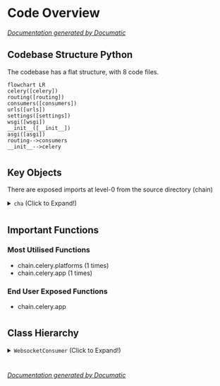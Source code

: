 # Code Overview

[_Documentation generated by Documatic_](https://www.documatic.com)

<!---Documatic-section-Codebase Structure Python-start--->
## Codebase Structure Python

The codebase has a flat structure, with 8 code files.

<!---Documatic-block-system_architecture-start--->
```mermaid
flowchart LR
celery([celery])
routing([routing])
consumers([consumers])
urls([urls])
settings([settings])
wsgi([wsgi])
__init__([__init__])
asgi([asgi])
routing-->consumers
__init__-->celery
```
<!---Documatic-block-system_architecture-end--->

# #
<!---Documatic-section-Codebase Structure Python-end--->

<!---Documatic-section-Key Objects-start--->
## Key Objects

There are exposed imports at level-0
from the source directory (chain)

<!---Documatic-block-cha-start--->
<details>
	<summary><code>cha</code> (Click to Expand!)</summary>

* `chain.celery.app`
</details>
<!---Documatic-block-cha-end--->

# #
<!---Documatic-section-Key Objects-end--->

<!---Documatic-section-Important Functions-start--->
## Important Functions

<!---Documatic-block-important_funcs-start--->
<!---Documatic-block-most_used_funcs-start--->
### Most Utilised Functions

* chain.celery.platforms (1 times)
* chain.celery.app (1 times)
<!---Documatic-block-most_used_funcs-end--->

<!---Documatic-block-end_user_funcs-start--->
### End User Exposed Functions

* chain.celery.app
<!---Documatic-block-end_user_funcs-end--->
<!---Documatic-block-important_funcs-end--->

# #
<!---Documatic-section-Important Functions-end--->

<!---Documatic-section-Class Hierarchy-start--->
## Class Hierarchy

<!---Documatic-block-WebsocketConsumer-start--->
<details>
	<summary><code>WebsocketConsumer</code> (Click to Expand!)</summary>

* chain.consumers.EchoConsumer
</details>
<!---Documatic-block-WebsocketConsumer-end--->

# #
<!---Documatic-section-Class Hierarchy-end--->

[_Documentation generated by Documatic_](https://www.documatic.com)